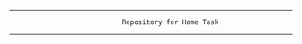 ------------------------------------------------------------------------------------------

                                Repository for Home Task
                                                   
------------------------------------------------------------------------------------------                                                  
